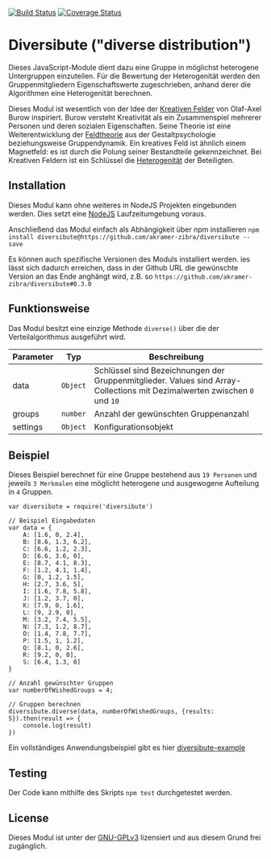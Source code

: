 [![Build Status](https://api.travis-ci.com/akramer-zibra/diversibute.svg?branch=master)](https://travis-ci.com/github/akramer-zibra/diversibute) [![Coverage Status](https://coveralls.io/repos/github/akramer-zibra/diversibute/badge.svg?branch=48-coveralls-integration)](https://coveralls.io/github/akramer-zibra/diversibute?branch=48-coveralls-integration)

# Diversibute ("diverse distribution")
Dieses JavaScript-Module dient dazu eine Gruppe in möglichst heterogene Untergruppen einzuteilen. Für die Bewertung der Heterogenität werden den Gruppenmitgliedern Eigenschaftswerte zugeschrieben, anhand derer die Algorithmen eine Heterogenität berechnen.

Dieses Modul ist wesentlich von der Idee der [Kreativen Felder](http://olaf-axel-burow.de/index.php/forschung/kreative-felder) von Olaf-Axel Burow inspiriert. Burow versteht Kreativität als ein Zusammenspiel mehrerer Personen und deren sozialen Eigenschaften. Seine Theorie ist eine Weiterentwicklung der [Feldtheorie](https://de.wikipedia.org/wiki/Feldtheorie_(Psychologie)) aus der Gestaltpsychologie beziehungsweise Gruppendynamik. Ein kreatives Feld ist ähnlich einem Magnetfeld: es ist durch die Polung seiner Bestandteile gekennzeichnet. Bei Kreativen Feldern ist ein Schlüssel die [Heterogenität](https://de.wikipedia.org/wiki/Heterogenit%C3%A4t_%28P%C3%A4dagogik%29) der Beteiligten.

## Installation 
Dieses Modul kann ohne weiteres in NodeJS Projekten eingebunden werden. Dies setzt eine [NodeJS](https://nodejs.org/en/download/) Laufzeitumgebung voraus.  

Anschließend das Modul einfach als Abhängigkeit über npm installieren `npm install diversibute@https://github.com/akramer-zibra/diversibute --save`

Es können auch spezifische Versionen des Moduls installiert werden. ies lässt sich dadurch erreichen, dass in der Github URL die gewünschte Version an das Ende anghängt wird, z.B. so `https://github.com/akramer-zibra/diversibute#0.3.0`

## Funktionsweise
Das Modul besitzt eine einzige Methode `diverse()` über die der Verteilalgorithmus ausgeführt wird.

| Parameter | Typ | Beschreibung |
|---|---|---|
| data | `Object` | Schlüssel sind Bezeichnungen der Gruppenmitglieder. Values sind Array-Collections mit Dezimalwerten zwischen `0` und `10`
| groups | `number` | Anzahl der gewünschten Gruppenanzahl
| settings | `Object` | Konfigurationsobjekt

## Beispiel
Dieses Beispiel berechnet für eine Gruppe bestehend aus `19 Personen` und jeweils `3 Merkmalen` eine möglicht heterogene und ausgewogene Aufteilung in `4` Gruppen.

```
var diversibute = require('diversibute')

// Beispiel Eingabedaten
var data = {
    A: [1.6, 0, 2.4],
    B: [8.6, 1.3, 6.2],
    C: [6.6, 1.2, 2.3],
    D: [6.6, 3.6, 0],
    E: [8.7, 4.1, 8.3],
    F: [1.2, 4.1, 1.4],
    G: [0, 1.2, 1.5],
    H: [2.7, 3.6, 5],
    I: [1.6, 7.8, 5.8],
    J: [1.2, 3.7, 0],
    K: [7.9, 0, 1.6],
    L: [9, 2.9, 0],
    M: [3.2, 7.4, 5.5],
    N: [7.3, 1.2, 8.7],
    O: [1.4, 7.8, 7.7],
    P: [1.5, 1, 1.2],
    Q: [8.1, 0, 2.6],
    R: [9.2, 0, 0],
    S: [6.4, 1.3, 0]
}

// Anzahl gewünschter Gruppen
var numberOfWishedGroups = 4;

// Gruppen berechnen
diversibute.diverse(data, numberOfWishedGroups, {results: 5}).then(result => {
    console.log(result)
})
```

Ein vollständiges Anwendungsbeispiel gibt es hier [diversibute-example](https://github.com/akramer-zibra/diversibute-example)

## Testing
Der Code kann mithilfe des Skripts `npm test` durchgetestet werden.

## License
Dieses Modul ist unter der [GNU-GPLv3](LICENSE) lizensiert und aus diesem Grund frei zugänglich. 